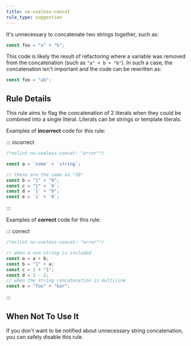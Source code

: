 ```yaml
---
title: no-useless-concat
rule_type: suggestion
---
```


It's unnecessary to concatenate two strings together, such as:

```js
const foo = "a" + "b";
```

This code is likely the result of refactoring where a variable was removed from the concatenation (such as `"a" + b + "b"`). In such a case, the concatenation isn't important and the code can be rewritten as:

```js
const foo = "ab";
```

## Rule Details

This rule aims to flag the concatenation of 2 literals when they could be combined into a single literal. Literals can be strings or template literals.

Examples of **incorrect** code for this rule:

::: incorrect

```js
/*eslint no-useless-concat: "error"*/

const a = `some` + `string`;

// these are the same as "10"
const b = "1" + "0";
const c = "1" + `0`;
const d = `1` + "0";
const e = `1` + `0`;
```

:::

Examples of **correct** code for this rule:

::: correct

```js
/*eslint no-useless-concat: "error"*/

// when a non string is included
const a = a + b;
const b = "1" + a;
const c = 1 + "1";
const d = 1 - 2;
// when the string concatenation is multiline
const e = "foo" + "bar";
```

:::

## When Not To Use It

If you don't want to be notified about unnecessary string concatenation, you can safely disable this rule.
